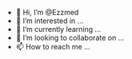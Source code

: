 - 👋 Hi, I’m @Ezzmed
- 👀 I’m interested in ...
- 🌱 I’m currently learning ...
- 💞️ I’m looking to collaborate on ...
- 📫 How to reach me ...

<!---
Ezzmed/Ezzmed is a ✨ special ✨ repository because its `README.md` (this file) appears on your GitHub profile.
You can click the Preview link to take a look at your changes.
--->
